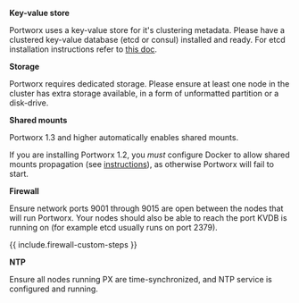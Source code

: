 **Key-value store**

Portworx uses a key-value store for it's clustering metadata. Please have a clustered key-value database (etcd or consul) installed and ready. For etcd installation instructions refer to [this doc](/maintain/etcd.html).

**Storage**

Portworx requires dedicated storage.  Please ensure at least one node in the cluster has extra storage available, in a form of unformatted partition or a disk-drive.

**Shared mounts**

Portworx 1.3 and higher automatically enables shared mounts.

If you are installing Portworx 1.2, you *must* configure Docker to allow shared mounts propagation (see [instructions](/knowledgebase/shared-mount-propogation.html)), as otherwise Portworx will fail to start.

**Firewall**

Ensure network ports 9001 through 9015 are open between the nodes that will run Portworx. Your nodes should also be able to reach the port KVDB is running on (for example etcd usually runs on port 2379).

{{ include.firewall-custom-steps }}

**NTP**

Ensure all nodes running PX are time-synchronized, and NTP service is configured and running.